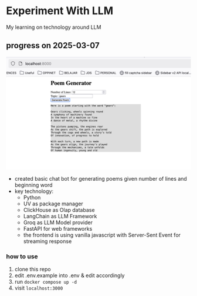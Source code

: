 Experiment With LLM
===================

My learning on technology around LLM

## progress on 2025-03-07

![Poems Bot Screenshot](misc/screenshot.png?raw=true "PoemsBot Screenshot")

- created basic chat bot for generating poems given number of lines and beginning word
- key technology:
    - Python
    - UV as package manager
    - ClickHouse as Olap database
    - LangChain as LLM Framework
    - Groq as LLM Model provider
    - FastAPI for web frameworks
    - the frontend is using vanilla javascript with Server-Sent Event for streaming response

### how to use

1. clone this repo
2. edit .env.example into .env & edit accordingly
3. run `docker compose up -d`
4. visit `localhost:3000`
